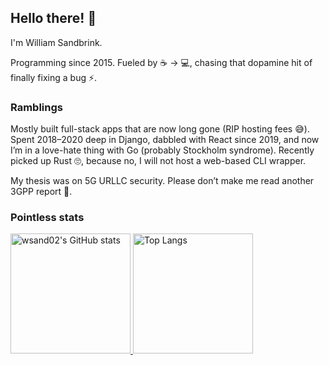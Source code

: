 ## Hello there! 👋

I'm William Sandbrink.

Programming since 2015.
Fueled by ☕️ → 💻, chasing that dopamine hit of finally fixing a bug ⚡️.

### Ramblings

Mostly built full-stack apps that are now long gone (RIP hosting fees 😅).
Spent 2018–2020 deep in Django, dabbled with React since 2019, and now I’m in a love-hate thing with Go (probably Stockholm syndrome).
Recently picked up Rust 🙄, because no, I will not host a web-based CLI wrapper.

My thesis was on 5G URLLC security. Please don’t make me read another 3GPP report 🙏.

### Pointless stats
<a href="https://github.com/wsand02"> <img src="https://github-readme-stats-two-umber-38.vercel.app/api?username=wsand02&show_icons=true&theme=blueberry&hide_border=true" alt="wsand02's GitHub stats" height="192px"> </a> <a href="https://github.com/wsand02?tab=repositories"> <img src="https://github-readme-stats-two-umber-38.vercel.app/api/top-langs/?username=wsand02&show_icons=true&theme=blueberry&layout=compact&langs_count=8&hide_border=true" alt="Top Langs" height="192px"> </a>
